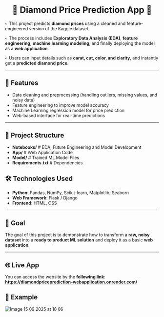 <h1 align="center">💎 Diamond Price Prediction App 💎</h1>

◐ This project predicts **diamond prices** using a cleaned and feature-engineered version of the Kaggle dataset. 

◐ The process includes **Exploratory Data Analysis (EDA)**, **feature engineering**, **machine learning modeling**, and finally deploying the model as a **web application**.  

◐ Users can input details such as **carat, cut, color, and clarity**, and instantly get a **predicted diamond price**.

---

## 🚀 Features
- Data cleaning and preprocessing (handling outliers, missing values, and noisy data)  
- Feature engineering to improve model accuracy  
- Machine Learning regression model for price prediction  
- Web-based interface for real-time predictions  

---

## 📂 Project Structure
- **Notebooks/** # EDA, Future Engineering and Model Development
- **App/** # Web Application Code
- **Model/** # Trained ML Model Files
- **Requirements.txt** # Dependencies

## 🛠 Technologies Used
- **Python**: Pandas, NumPy, Scikit-learn, Matplotlib, Seaborn  
- **Web Framework**: Flask / Django  
- **Frontend**: HTML, CSS  

---

## 🎯 Goal
The goal of this project is to demonstrate how to transform a **raw, noisy dataset** into a **ready to product ML solution** and deploy it as a basic **web application**.

---

## 🌐 Live App
You can access the website by the **following link**:
**https://diamondpriceprediction-webapplication.onrender.com/**

## 📸 Example
![Image 15 09 2025 at 18 06](https://github.com/user-attachments/assets/095f4e81-445d-4b0a-9649-ceb77641552c)

